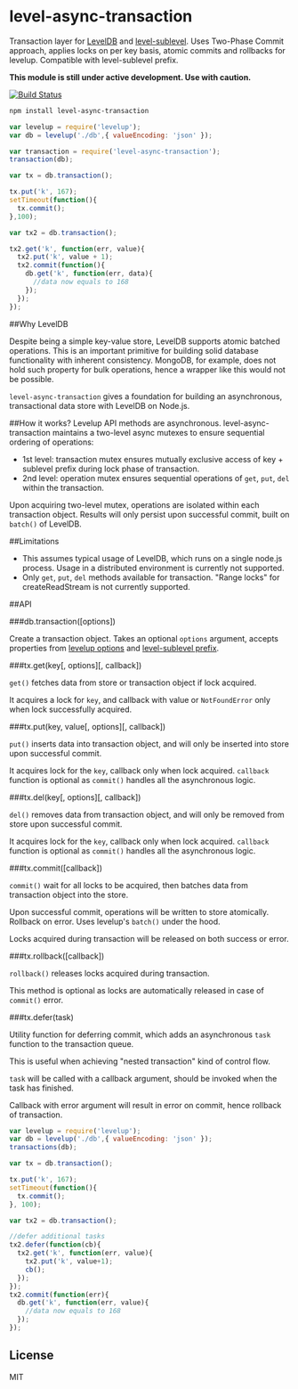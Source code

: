 # level-async-transaction

Transaction layer for [LevelDB](https://github.com/rvagg/node-levelup) and [level-sublevel](https://github.com/dominictarr/level-sublevel). 
Uses Two-Phase Commit approach, applies locks on per key basis, atomic commits and rollbacks for levelup. Compatible with level-sublevel prefix.

**This module is still under active development. Use with caution.**

[![Build Status](https://travis-ci.org/cshum/level-async-transaction.svg?branch=master)](https://travis-ci.org/cshum/level-async-transaction)

```bash
npm install level-async-transaction
```

```js
var levelup = require('levelup');
var db = levelup('./db',{ valueEncoding: 'json' });

var transaction = require('level-async-transaction');
transaction(db);

var tx = db.transaction();

tx.put('k', 167);
setTimeout(function(){
  tx.commit();
},100);

var tx2 = db.transaction();

tx2.get('k', function(err, value){
  tx2.put('k', value + 1);
  tx2.commit(function(){
    db.get('k', function(err, data){
      //data now equals to 168
    });
  });
});
```

##Why LevelDB

Despite being a simple key-value store, LevelDB supports atomic batched operations. This is an important primitive for building solid database functionality with inherent consistency.
MongoDB, for example, does not hold such property for bulk operations, hence a wrapper like this would not be possible.

`level-async-transaction` gives a foundation for building an asynchronous, transactional data store with LevelDB on Node.js.

##How it works?
Levelup API methods are asynchronous.
level-async-transaction maintains a two-level async mutexes to ensure sequential ordering of operations:

* 1st level: transaction mutex ensures mutually exclusive access of key + sublevel prefix during lock phase of transaction.
* 2nd level: operation mutex ensures sequential operations of `get`, `put`, `del` within the transaction.

Upon acquiring two-level mutex, operations are isolated within each transaction object. Results will only persist upon successful commit, built on `batch()` of LevelDB.


##Limitations
* This assumes typical usage of LevelDB, which runs on a single node.js process. Usage in a distributed environment is currently not supported.
* Only `get`, `put`, `del` methods available for transaction. "Range locks" for createReadStream is not currently supported.

##API

###db.transaction([options])

Create a transaction object. Takes an optional `options` argument, accepts properties from [levelup options](https://github.com/rvagg/node-levelup#options) and [level-sublevel prefix](https://github.com/dominictarr/level-sublevel#hooks-example).

###tx.get(key[, options][, callback])

`get()` fetches data from store or transaction object if lock acquired. 

It acquires a lock for `key`, and callback with value or `NotFoundError` only when lock successfully acquired. 

###tx.put(key, value[, options][, callback])

`put()` inserts data into transaction object, 
and will only be inserted into store upon successful commit. 

It acquires lock for the `key`, callback only when lock acquired. `callback` function is optional as `commit()` handles all the asynchronous logic.

###tx.del(key[, options][, callback])

`del()` removes data from transaction object, 
and will only be removed from store upon successful commit. 

It acquires lock for the `key`, callback only when lock acquired. `callback` function is optional as `commit()` handles all the asynchronous logic.

###tx.commit([callback])

`commit()` wait for all locks to be acquired, then batches data from transaction object into the store.

Upon successful commit, operations will be written to store atomically. 
Rollback on error.
Uses levelup's `batch()` under the hood.

Locks acquired during transaction will be released on both success or error.

###tx.rollback([callback])

`rollback()` releases locks acquired during transaction.

This method is optional as locks are automatically released in case of `commit()` error.

###tx.defer(task)

Utility function for deferring commit,
which adds an asynchronous `task` function to the transaction queue. 

This is useful when achieving "nested transaction" kind of control flow.

`task` will be called with a callback argument, should be invoked when the task has finished.

Callback with error argument will result in error on commit, hence rollback of transaction.

```js
var levelup = require('levelup');
var db = levelup('./db',{ valueEncoding: 'json' });
transactions(db);

var tx = db.transaction();

tx.put('k', 167);
setTimeout(function(){
  tx.commit();
}, 100);

var tx2 = db.transaction();

//defer additional tasks
tx2.defer(function(cb){
  tx2.get('k', function(err, value){
    tx2.put('k', value+1);
    cb();
  });
});
tx2.commit(function(err){
  db.get('k', function(err, value){
    //data now equals to 168
  });
});
```

## License

MIT
